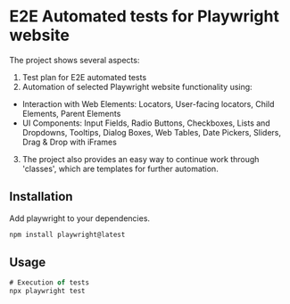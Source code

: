 # E2E Automated tests for Playwright website

The project shows several aspects: 

1. Test plan for E2E automated tests
2. Automation of selected Playwright website functionality using:
- Interaction with Web Elements: Locators, User-facing locators, Child Elements, Parent Elements
- UI Components: Input Fields, Radio Buttons, Checkboxes, Lists and Dropdowns, Tooltips, Dialog Boxes, Web Tables, Date Pickers, Sliders, Drag & Drop with iFrames
3. The project also provides an easy way to continue work through 'classes', which are templates for further automation.

## Installation

Add playwright to your dependencies.

```bash
npm install playwright@latest
```

## Usage
```javascript
# Execution of tests
npx playwright test
```